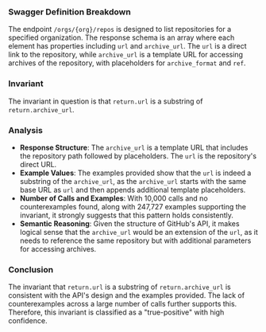 ### Swagger Definition Breakdown
The endpoint `/orgs/{org}/repos` is designed to list repositories for a specified organization. The response schema is an array where each element has properties including `url` and `archive_url`. The `url` is a direct link to the repository, while `archive_url` is a template URL for accessing archives of the repository, with placeholders for `archive_format` and `ref`.

### Invariant
The invariant in question is that `return.url` is a substring of `return.archive_url`.

### Analysis
- **Response Structure**: The `archive_url` is a template URL that includes the repository path followed by placeholders. The `url` is the repository's direct URL.
- **Example Values**: The examples provided show that the `url` is indeed a substring of the `archive_url`, as the `archive_url` starts with the same base URL as `url` and then appends additional template placeholders.
- **Number of Calls and Examples**: With 10,000 calls and no counterexamples found, along with 247,727 examples supporting the invariant, it strongly suggests that this pattern holds consistently.
- **Semantic Reasoning**: Given the structure of GitHub's API, it makes logical sense that the `archive_url` would be an extension of the `url`, as it needs to reference the same repository but with additional parameters for accessing archives.

### Conclusion
The invariant that `return.url` is a substring of `return.archive_url` is consistent with the API's design and the examples provided. The lack of counterexamples across a large number of calls further supports this. Therefore, this invariant is classified as a "true-positive" with high confidence.

